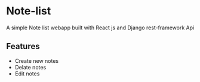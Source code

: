 # Note-list
A simple Note list webapp built with React js and Django rest-framework Api

## Features
- Create new notes
- Delate notes
- Edit notes




